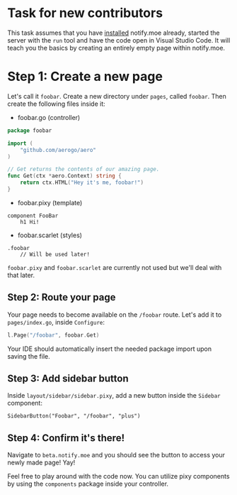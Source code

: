 # Task for new contributors

This task assumes that you have [installed](https://github.com/animenotifier/notify.moe#installation) notify.moe already, started the server with the `run` tool and have the code open in Visual Studio Code. It will teach you the basics by creating an entirely empty page within notify.moe.

# Step 1: Create a new page

Let's call it `foobar`. Create a new directory under `pages`, called `foobar`. Then create the following files inside it:

* foobar.go (controller)

```go
package foobar

import (
	"github.com/aerogo/aero"
)

// Get returns the contents of our amazing page.
func Get(ctx *aero.Context) string {
	return ctx.HTML("Hey it's me, foobar!")
}
```

* foobar.pixy (template)

```pixy
component FooBar
	h1 Hi!
```


* foobar.scarlet (styles)

```scarlet
.foobar
	// Will be used later!
```

`foobar.pixy` and `foobar.scarlet` are currently not used but we'll deal with that later.

## Step 2: Route your page

Your page needs to become available on the `/foobar` route. Let's add it to `pages/index.go`, inside `Configure`:

```go
l.Page("/foobar", foobar.Get)
```

Your IDE should automatically insert the needed package import upon saving the file.

## Step 3: Add sidebar button

Inside `layout/sidebar/sidebar.pixy`, add a new button inside the `Sidebar` component:

```pixy
SidebarButton("Foobar", "/foobar", "plus")
```

## Step 4: Confirm it's there!

Navigate to `beta.notify.moe` and you should see the button to access your newly made page! Yay!

Feel free to play around with the code now. You can utilize pixy components by using the `components` package inside your controller.